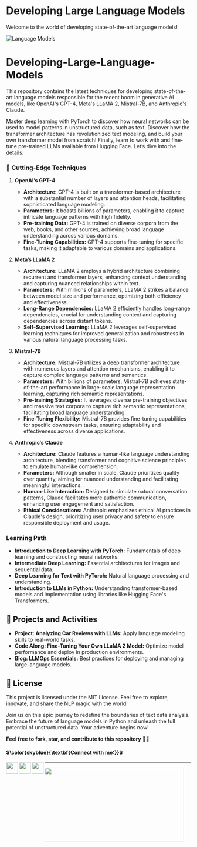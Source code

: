 # Developing Large Language Models

Welcome to the world of developing state-of-the-art language models!

![Language Models](url)

# Developing-Large-Language-Models

This repository contains the latest techniques for developing state-of-the-art language models responsible for the recent boom in generative AI models, like OpenAI's GPT-4, Meta's LLaMA 2, Mistral-7B, and Anthropic's Claude.

Master deep learning with PyTorch to discover how neural networks can be used to model patterns in unstructured data, such as text. Discover how the transformer architecture has revolutionized text modeling, and build your own transformer model from scratch! Finally, learn to work with and fine-tune pre-trained LLMs available from Hugging Face. Let’s dive into the details:

### 🚀 Cutting-Edge Techniques

1. **OpenAI’s GPT-4**
   - **Architecture:** GPT-4 is built on a transformer-based architecture with a substantial number of layers and attention heads, facilitating sophisticated language modeling.
   - **Parameters:** It boasts billions of parameters, enabling it to capture intricate language patterns with high fidelity.
   - **Pre-training Data:** GPT-4 is trained on diverse corpora from the web, books, and other sources, achieving broad language understanding across various domains.
   - **Fine-Tuning Capabilities:** GPT-4 supports fine-tuning for specific tasks, making it adaptable to various domains and applications.

2. **Meta’s LLaMA 2**
   - **Architecture:** LLaMA 2 employs a hybrid architecture combining recurrent and transformer layers, enhancing context understanding and capturing nuanced relationships within text.
   - **Parameters:** With millions of parameters, LLaMA 2 strikes a balance between model size and performance, optimizing both efficiency and effectiveness.
   - **Long-Range Dependencies:** LLaMA 2 efficiently handles long-range dependencies, crucial for understanding context and capturing dependencies across distant tokens.
   - **Self-Supervised Learning:** LLaMA 2 leverages self-supervised learning techniques for improved generalization and robustness in various natural language processing tasks.

3. **Mistral-7B**
   - **Architecture:** Mistral-7B utilizes a deep transformer architecture with numerous layers and attention mechanisms, enabling it to capture complex language patterns and semantics.
   - **Parameters:** With billions of parameters, Mistral-7B achieves state-of-the-art performance in large-scale language representation learning, capturing rich semantic representations.
   - **Pre-training Strategies:** It leverages diverse pre-training objectives and massive text corpora to capture rich semantic representations, facilitating broad language understanding.
   - **Fine-Tuning Flexibility:** Mistral-7B provides fine-tuning capabilities for specific downstream tasks, ensuring adaptability and effectiveness across diverse applications.

4. **Anthropic’s Claude**
   - **Architecture:** Claude features a human-like language understanding architecture, blending transformer and cognitive science principles to emulate human-like comprehension.
   - **Parameters:** Although smaller in scale, Claude prioritizes quality over quantity, aiming for nuanced understanding and facilitating meaningful interactions.
   - **Human-Like Interaction:** Designed to simulate natural conversation patterns, Claude facilitates more authentic communication, enhancing user engagement and satisfaction.
   - **Ethical Considerations:** Anthropic emphasizes ethical AI practices in Claude's design, prioritizing user privacy and safety to ensure responsible deployment and usage.

### Learning Path

- **Introduction to Deep Learning with PyTorch:** Fundamentals of deep learning and constructing neural networks.
- **Intermediate Deep Learning:** Essential architectures for images and sequential data.
- **Deep Learning for Text with PyTorch:** Natural language processing and understanding.
- **Introduction to LLMs in Python:** Understanding transformer-based models and implementation using libraries like Hugging Face's Transformers.

## 📝 Projects and Activities

- **Project: Analyzing Car Reviews with LLMs:** Apply language modeling skills to real-world tasks.
- **Code Along: Fine-Tuning Your Own LLaMA 2 Model:** Optimize model performance and deploy in production environments.
- **Blog: LLMOps Essentials:** Best practices for deploying and managing large language models.

## 📜 License

This project is licensed under the MIT License. Feel free to explore, innovate, and share the NLP magic with the world!

Join us on this epic journey to redefine the boundaries of text data analysis. Embrace the future of language models in Python and unleash the full potential of unstructured data. Your adventure begins now!

**Feel free to fork, star, and contribute to this repository** 🌟🤖




#### $\color{skyblue}{\textbf{Connect with me:}}$

[<img align="left" src="https://cdn4.iconfinder.com/data/icons/social-media-icons-the-circle-set/48/twitter_circle-512.png" width="32px"/>][twitter]
[<img align="left" src="https://cdn-icons-png.flaticon.com/512/145/145807.png" width="32px"/>][clickedin]
[<img align="left" src="https://cdn2.iconfinder.com/data/icons/whcompare-blue-green-web-hosting-1/425/cdn-512.png" width="32px"/>][Portfolio]

[twitter]: https://twitter.com/F4izy
[clickedin]: https://www.clickedin.com/in/mohd-faizy/
[Portfolio]: https://mohdfaizy.com/

********************************************************************************************************

<img src="https://github-readme-stats.vercel.app/api?username=mohd-faizy&show_icons=true" width=380px height=200px />

